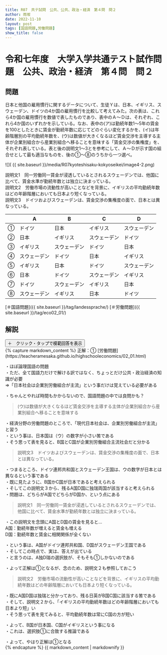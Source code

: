 ```yaml
---
title: R07　共テ試問　公共、公共、政治・経済　第４問　問２
author: 雨坂
date: 2022-11-10
layout: post
tags: [国語問題,労働問題]
show_title: false
---
```

  
# 令和七年度　大学入学共通テスト試作問題　公共、政治・経済　第４問　問２  

## 問題  
日本と他国の雇用慣行に関するデータについて、生徒Ｙは、日本、イギリス、スウェーデン、ドイツの4か国の雇用慣行を比較して考えてみた。次の表は、これら4か国の雇用慣行を数値で表したものであり、表中のＡ～Ｄは、それぞれ、これら4か国のいずれかを示している。なお、表中の(ア)は勤続年数1～5年の賃金を100としたときに賃金が勤続年数に応じてどのぐらい変化するかを、(イ)は年齢階層別の平均勤続年数を、(ウ)は数値が大きくなるほど賃金交渉を主導する主体が企業別組合から産業別組合へ移ることを意味する「賃金交渉の集権度」を、それぞれ表している。表と後の説明文1～3とを参考にして、Ａ～Ｄが示す国の組合せとして最も適当なものを、後の①～⑧のうちから一つ選べ。  
  
![]( {{ site.baseurl }}/media/R07kyoteshisaku-kokyoseikei/image4-2.png)
  
説明文1　同一労働同一賃金が浸透しているとされるスウェーデンでは、他国に比べて、賃金水準が勤続年数とは独立に決まっている。  
説明文2　労働市場の流動性が高いことなどを背景に、イギリスの平均勤続年数はどの年齢階層においても日本より短くなっている。  
説明文3　ドイツおよびスウェーデンは、賃金交渉の集権度の面で、日本とは異なっている。  
  
|  |A           |B           |C           |D           |  
|--|------------|------------|------------|------------|  
|①|ドイツ      |日本        |イギリス    |スウェーデン|  
|②|日本        |イギリス    |スウェーデン|ドイツ      |  
|③|イギリス    |スウェーデン|ドイツ      |日本        |  
|④|スウェーデン|ドイツ      |日本        |イギリス    |  
|⑤|イギリス    |日本        |ドイツ      |スウェーデン|  
|⑥|日本        |ドイツ      |スウェーデン|イギリス    |  
|⑦|ドイツ      |スウェーデン|イギリス    |日本        |  
|⑧|スウェーデン|イギリス    |日本        |ドイツ      |  
  
  
[＃国語問題]({{ site.baseurl }}/tag/landessprache/)  [＃労働問題]({{ site.baseurl }}/tag/eco02_01/)
  
## 解説  
<div class="collapsible">
  <button class="collapsible-button">＋　クリック・タップで模範回答を表示</button>
  <div class="collapsible-content">
    {% capture markdown_content %}
正解：①  
[労働問題](https://teacheramesaka.github.io/highschooleconomics/02_01.html)

・ほぼ論理国語の問題  
・ただ、全て国語力だけで解ける訳ではなく、ちょっとだけ公共・政治経済の知識が必要  
⇒「日本社会は企業別労働組合が主流」という事だけは覚えている必要がある  
  
・ちゃんとやれば時間もかからないので、国語問題の中では良問かも？  
  
>(ウ)は数値が大きくなるほど賃金交渉を主導する主体が企業別組合から産業別組合へ移ることを意味する  
  
・経済分野の労働問題のところで、「現代日本社会は、企業別労働組合が主流」と習う  
・という事は、日本国は（ウ）の数字が小さい筈である  
・そう思って表を見ると、B国とC国が企業別労働組合主流社会だと分かる  
  
>説明文3　ドイツおよびスウェーデンは、賃金交渉の集権度の面で、日本とは異なっている。  
  
・つまるところ、ドイツ連邦共和国とスウェーデン王国は、ウの数字が日本とは異なるという事である  
・既に見たように、B国かC国が日本であると考えられる  
・そしてこの説明文３から、残るA国D国に独瑞両国が該当すると考えられる  
・問題は、どちらがA国でどちらがD国か、という点にある  
  
>説明文1　同一労働同一賃金が浸透しているとされるスウェーデンでは、他国に比べて、賃金水準が勤続年数とは独立に決まっている。  
  
・この説明文を念頭にA国とD国の賃金を見ると…  
A国：勤続年数が増えると賃金も増える  
D国：勤続年数と賃金に相関関係が全くない  
  
・という事は、A国がドイツ連邦共和国、D国がスウェーデン王国である  
・そしてこの時点で、実は、答えが出ている  
・と言うのは、A独D瑞の選択肢が、そもそも①しかないのである  
  
・よって正解は①となるが、念のため、説明文２も参照しておこう  
  
>説明文2　労働市場の流動性が高いことなどを背景に、イギリスの平均勤続年数はどの年齢階層においても日本より短くなっている。  
  
・既にA国D国は独瑞と分かっており、残る日英がB国C国に該当する筈である  
・そして、説明文２から、「イギリスの平均勤続年数はどの年齢階層においても日本より短」い  
・そう思って表を見てみると、平均勤続年数は常にC国の方が短い  
  
・よって、B国が日本国、C国がイギリスという事になる  
・これは、選択肢①に合致する推論である  
  
・よって、やはり正解は①となる  
    {% endcapture %}
    {{ markdown_content | markdownify }}
  </div>
</div>
